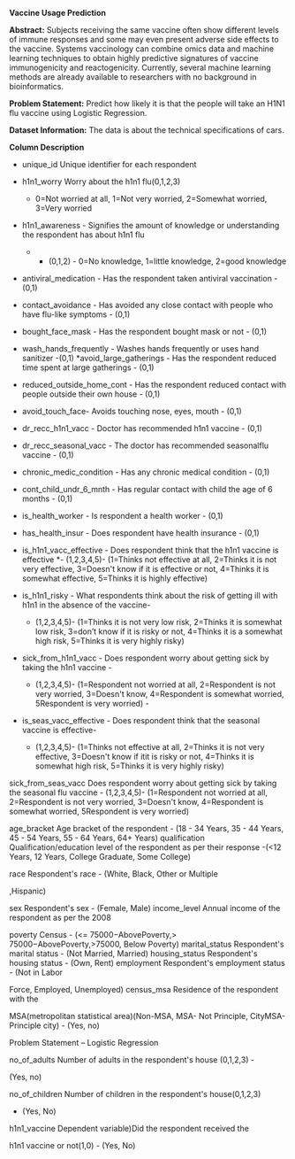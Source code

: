 **Vaccine Usage Prediction**

**Abstract:**
Subjects receiving the same vaccine often show different levels of immune responses
and some may even present adverse side effects to the vaccine. Systems vaccinology can
combine omics data and machine learning techniques to obtain highly predictive
signatures of vaccine immunogenicity and reactogenicity. Currently, several machine
learning methods are already available to researchers with no background in
bioinformatics.

**Problem Statement:**
Predict how likely it is that the people will take an H1N1 flu vaccine using Logistic
Regression.

**Dataset Information:**
The data is about the technical specifications of cars.

**Column Description**
* unique_id Unique identifier for each respondent
* h1n1_worry Worry about the h1n1 flu(0,1,2,3)
  * 0=Not worried at all, 1=Not very worried, 2=Somewhat worried, 3=Very worried

* h1n1_awareness - Signifies the amount of knowledge or understanding the respondent has about h1n1 flu
    * - (0,1,2) - 0=No knowledge, 1=little knowledge, 2=good knowledge
* antiviral_medication - Has the respondent taken antiviral vaccination - (0,1)
* contact_avoidance - Has avoided any close contact with people who have flu-like symptoms - (0,1)
* bought_face_mask -  Has the respondent bought mask or not - (0,1)
* wash_hands_frequently - Washes hands frequently or uses hand sanitizer -(0,1)
*avoid_large_gatherings - Has the respondent reduced time spent at large gatherings - (0,1)
* reduced_outside_home_cont - Has the respondent reduced contact with people outside their own house - (0,1)
* avoid_touch_face-  Avoids touching nose, eyes, mouth - (0,1)
* dr_recc_h1n1_vacc - Doctor has recommended h1n1 vaccine - (0,1)
* dr_recc_seasonal_vacc - The doctor has recommended seasonalflu vaccine - (0,1)
* chronic_medic_condition - Has any chronic medical condition - (0,1)
* cont_child_undr_6_mnth - Has regular contact with child the age of 6 months - (0,1)
* is_health_worker - Is respondent a health worker - (0,1)
* has_health_insur - Does respondent have health insurance - (0,1)
* is_h1n1_vacc_effective - Does respondent think that the h1n1 vaccine is
effective
  *- (1,2,3,4,5)- (1=Thinks not effective at all, 2=Thinks it is not very effective, 3=Doesn't know if it  is effective or not, 4=Thinks it is somewhat effective, 5=Thinks it is highly effective)
* is_h1n1_risky -  What respondents think about the risk of getting ill with h1n1 in the absence of the vaccine-
  * (1,2,3,4,5)- (1=Thinks it is not very low risk, 2=Thinks it is somewhat low risk, 3=don’t know if it is risky or not, 4=Thinks it is a somewhat high risk, 5=Thinks it is very highly risky)

* sick_from_h1n1_vacc - Does respondent worry about getting sick by taking
the h1n1 vaccine -
  * (1,2,3,4,5)- (1=Respondent not worried at all, 2=Respondent is not very worried, 3=Doesn't know, 4=Respondent is somewhat worried, 5Respondent is very worried) -

* is_seas_vacc_effective - Does respondent think that the seasonal vaccine is effective-
    * (1,2,3,4,5)- (1=Thinks not effective at all, 2=Thinks it is not very effective, 3=Doesn't know if itit is risky
or not, 4=Thinks it is somewhat high risk, 5=Thinks it
is very highly risky)

sick_from_seas_vacc Does respondent worry about getting sick by taking
the seasonal flu vaccine - (1,2,3,4,5)- (1=Respondent
not worried at all, 2=Respondent is not very worried,
3=Doesn't know, 4=Respondent is somewhat worried,
5Respondent is very worried)

age_bracket Age bracket of the respondent - (18 - 34 Years, 35 - 44
Years, 45 - 54 Years, 55 - 64 Years, 64+ Years)
qualification Qualification/education level of the respondent as per
their response -(<12 Years, 12 Years, College
Graduate, Some College)

race Respondent's race - (White, Black, Other or Multiple

,Hispanic)

sex Respondent's sex - (Female, Male)
income_level Annual income of the respondent as per the 2008

poverty Census - (<=
75000−AbovePoverty,>
75000−AbovePoverty,>75000, Below Poverty)
marital_status Respondent's marital status - (Not Married, Married)
housing_status Respondent's housing status - (Own, Rent)
employment Respondent's employment status - (Not in Labor

Force, Employed, Unemployed)
census_msa Residence of the respondent with the

MSA(metropolitan statistical area)(Non-MSA, MSA-
Not Principle, CityMSA-Principle city) - (Yes, no)

Problem Statement – Logistic Regression

no_of_adults Number of adults in the respondent's house (0,1,2,3) -

(Yes, no)

no_of_children Number of children in the respondent's house(0,1,2,3)

- (Yes, No)

h1n1_vaccine Dependent variable)Did the respondent received the

h1n1 vaccine or not(1,0) - (Yes, No)
